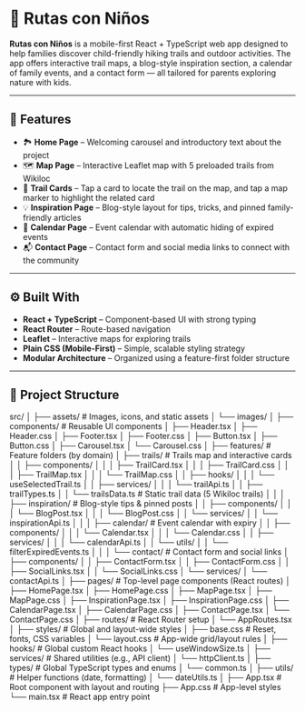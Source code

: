 # 🌿 Rutas con Niños

**Rutas con Niños** is a mobile-first React + TypeScript web app designed to help families discover child-friendly hiking trails and outdoor activities. The app offers interactive trail maps, a blog-style inspiration section, a calendar of family events, and a contact form — all tailored for parents exploring nature with kids.

---

## 🧭 Features

- 🏞️ **Home Page** – Welcoming carousel and introductory text about the project
- 🗺️ **Map Page** – Interactive Leaflet map with 5 preloaded trails from Wikiloc
- 📍 **Trail Cards** – Tap a card to locate the trail on the map, and tap a map marker to highlight the related card
- 💡 **Inspiration Page** – Blog-style layout for tips, tricks, and pinned family-friendly articles
- 📅 **Calendar Page** – Event calendar with automatic hiding of expired events
- 📬 **Contact Page** – Contact form and social media links to connect with the community

---

## ⚙️ Built With

- **React + TypeScript** – Component-based UI with strong typing
- **React Router** – Route-based navigation
- **Leaflet** – Interactive maps for exploring trails
- **Plain CSS (Mobile-First)** – Simple, scalable styling strategy
- **Modular Architecture** – Organized using a feature-first folder structure

---

## 📁 Project Structure

src/
│
├── assets/ # Images, icons, and static assets
│ └── images/
│
├── components/ # Reusable UI components
│ ├── Header.tsx
│ ├── Header.css
│ ├── Footer.tsx
│ ├── Footer.css
│ ├── Button.tsx
│ ├── Button.css
│ ├── Carousel.tsx
│ └── Carousel.css
│
├── features/ # Feature folders (by domain)
│ ├── trails/ # Trails map and interactive cards
│ │ ├── components/
│ │ │ ├── TrailCard.tsx
│ │ │ ├── TrailCard.css
│ │ │ ├── TrailMap.tsx
│ │ │ └── TrailMap.css
│ │ ├── hooks/
│ │ │ └── useSelectedTrail.ts
│ │ ├── services/
│ │ │ └── trailApi.ts
│ │ ├── trailTypes.ts
│ │ └── trailsData.ts # Static trail data (5 Wikiloc trails)
│ │
│ ├── inspiration/ # Blog-style tips & pinned posts
│ │ ├── components/
│ │ │ └── BlogPost.tsx
│ │ │ └── BlogPost.css
│ │ └── services/
│ │ └── inspirationApi.ts
│ │
│ ├── calendar/ # Event calendar with expiry
│ │ ├── components/
│ │ │ └── Calendar.tsx
│ │ │ └── Calendar.css
│ │ ├── services/
│ │ │ └── calendarApi.ts
│ │ └── utils/
│ │ └── filterExpiredEvents.ts
│ │
│ └── contact/ # Contact form and social links
│ ├── components/
│ │ ├── ContactForm.tsx
│ │ ├── ContactForm.css
│ │ ├── SocialLinks.tsx
│ │ └── SocialLinks.css
│ └── services/
│ └── contactApi.ts
│
├── pages/ # Top-level page components (React routes)
│ ├── HomePage.tsx
│ ├── HomePage.css
│ ├── MapPage.tsx
│ ├── MapPage.css
│ ├── InspirationPage.tsx
│ ├── InspirationPage.css
│ ├── CalendarPage.tsx
│ ├── CalendarPage.css
│ ├── ContactPage.tsx
│ └── ContactPage.css
│
├── routes/ # React Router setup
│ └── AppRoutes.tsx
│
├── styles/ # Global and layout-wide styles
│ ├── base.css # Reset, fonts, CSS variables
│ └── layout.css # App-wide grid/layout rules
│
├── hooks/ # Global custom React hooks
│ └── useWindowSize.ts
│
├── services/ # Shared utilities (e.g., API client)
│ └── httpClient.ts
│
├── types/ # Global TypeScript types and enums
│ └── common.ts
│
├── utils/ # Helper functions (date, formatting)
│ └── dateUtils.ts
│
├── App.tsx # Root component with layout and routing
├── App.css # App-level styles
└── main.tsx # React app entry point
